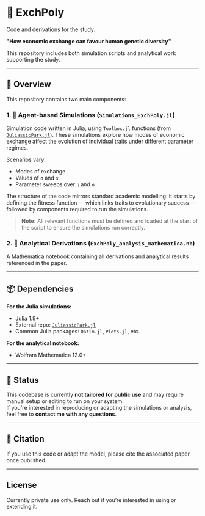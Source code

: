 # 💱 ExchPoly

Code and derivations for the study:

**"How economic exchange can favour human genetic diversity"**

This repository includes both simulation scripts and analytical work supporting the study.

---

## 📖 Overview

This repository contains two main components:

### 1. 🧬 Agent-based Simulations (`Simulations_ExchPoly.jl`)
Simulation code written in Julia, using `Toolbox.jl` functions (from [`JuliassicPark.jl`](https://github.com/CedricPerret/JuliassicPark)). These simulations explore how modes of economic exchange affect the evolution of individual traits under different parameter regimes.

Scenarios vary:
- Modes of exchange
- Values of `σ` and `α`
- Parameter sweeps over `η` and `σ`

The structure of the code mirrors standard academic modelling: it starts by defining the fitness function — which links traits to evolutionary success — followed by components required to run the simulations.

> **Note:** All relevant functions must be defined and loaded at the start of the script to ensure the simulations run correctly.

### 2. 📐 Analytical Derivations (`ExchPoly_analysis_mathematica.nb`)
A Mathematica notebook containing all derivations and analytical results referenced in the paper.

---

## 📦 Dependencies

**For the Julia simulations:**
- Julia 1.9+
- External repo: [`JuliassicPark.jl`](https://github.com/CedricPerret/JuliassicPark)
- Common Julia packages: `Optim.jl`, `Plots.jl`, etc.

**For the analytical notebook:**
- Wolfram Mathematica 12.0+

---

## 🚧 Status

This codebase is currently **not tailored for public use** and may require manual setup or editing to run on your system.  
If you're interested in reproducing or adapting the simulations or analysis, feel free to **contact me with any questions**.

---

## 🧠 Citation

If you use this code or adapt the model, please cite the associated paper once published.

---

## License

Currently private use only. Reach out if you’re interested in using or extending it.

